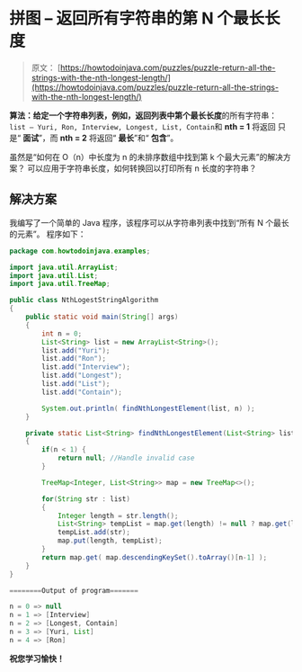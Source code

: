 # 拼图 – 返回所有字符串的第 N 个最长长度

> 原文： [https://howtodoinjava.com/puzzles/puzzle-return-all-the-strings-with-the-nth-longest-length/](https://howtodoinjava.com/puzzles/puzzle-return-all-the-strings-with-the-nth-longest-length/)

**算法：**给定一个字符串列表，例如，返回列表中第**个最长长度**的所有字符串：`list – Yuri, Ron, Interview, Longest, List, Contain`和 **nth = 1** 将返回 只是“ **面试**”，而 **nth = 2** 将返回“ **最长**”和“ **包含**”。

虽然是“如何在 O（n）中长度为 n 的未排序数组中找到第 k 个最大元素”的解决方案？ 可以应用于字符串长度，如何转换回以打印所有 n 长度的字符串？

## 解决方案

我编写了一个简单的 Java 程序，该程序可以从字符串列表中找到“所有 N 个最长的元素”。 程序如下：

```java
package com.howtodoinjava.examples;

import java.util.ArrayList;
import java.util.List;
import java.util.TreeMap;

public class NthLogestStringAlgorithm
{
    public static void main(String[] args)
    {
        int n = 0;
        List<String> list = new ArrayList<String>();
        list.add("Yuri");
        list.add("Ron");
        list.add("Interview");
        list.add("Longest");
        list.add("List");
        list.add("Contain");

        System.out.println( findNthLongestElement(list, n) );
    }

    private static List<String> findNthLongestElement(List<String> list, int n)
    {
        if(n < 1) {
            return null; //Handle invalid case
        }

        TreeMap<Integer, List<String>> map = new TreeMap<>();

        for(String str : list)
        {
            Integer length = str.length();
            List<String> tempList = map.get(length) != null ? map.get(length) : new ArrayList<String>();
            tempList.add(str);
            map.put(length, tempList);
        }
        return map.get( map.descendingKeySet().toArray()[n-1] );
    }
}
```

```java
========Output of program=======

n = 0 => null
n = 1 => [Interview]
n = 2 => [Longest, Contain]
n = 3 => [Yuri, List]
n = 4 => [Ron]
```

**祝您学习愉快！**